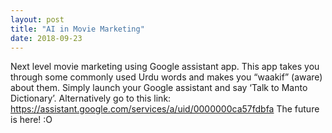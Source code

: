 ```yaml
---
layout: post
title: "AI in Movie Marketing"
date: 2018-09-23
---
```




Next level movie marketing using Google assistant app. 
This app takes you through some commonly used Urdu words and makes you “waakif” (aware) about them. 
Simply launch your Google assistant and say ‘Talk to Manto Dictionary’. Alternatively go to this link: https://assistant.google.com/services/a/uid/0000000ca57fdbfa
The future is here! :O